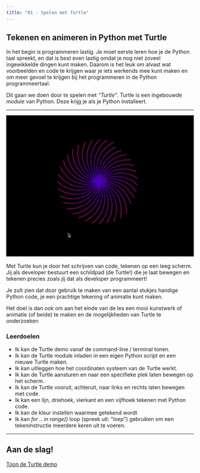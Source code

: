 ```yaml
---
title: "01 - Spelen met Turtle"
---
```


## Tekenen en animeren in Python met Turtle

In het begin is programmeren lastig. Je moet eerste leren hoe je de Python taal spreekt, en dat is best even lastig omdat je nog niet zoveel ingewikkelde dingen kunt maken. Daarom is het leuk om alvast wat voorbeelden en code te krijgen waar je iets werkends mee kunt maken en om meer gevoel te krijgen bij het programmeren in de Python programmeertaal. 

Dit gaan we doen door te spelen met *"Turtle"*. Turtle is een ingebouwde *module* van Python. Deze krijg je als je Python installeert.

---

![Voorbeeld](turtle-anim.gif)

Met Turtle kun je door het schrijven van code, tekenen op een leeg scherm. Jij als developer bestuurt een schildpad (de Turtle!) die je laat bewegen en tekenen precies zoals jij dat als developer programmeert!

Je zult zien dat door gebruik te maken van een aantal stukjes handige Python code, je een prachtige tekening of animatie kunt maken.

Het doel is dan ook om aan het einde van de les een mooi kunstwerk of animatie (of beide) te maken en de mogelijkheden van Turtle te onderzoeken 

### Leerdoelen
* Ik kan de Turtle demo vanaf de command-line / terminal tonen.
* Ik kan de Turtle module inladen in een eigen Python script en een nieuwe Turtle maken.
* Ik kan uitleggen hoe het coordinaten systeem van de Turtle werkt.
* Ik kan de Turtle aansturen en naar een specifieke plek laten bewegen op het scherm.
* Ik kan de Turtle vooruit, achteruit, naar links en rechts laten bewegen met code.
* Ik kan een lijn, driehoek, vierkant en een vijfhoek tekenen met Python code.
* Ik kan de kleur instellen waarmee getekend wordt
* Ik kan *for .. in range()* loop (spreek uit: "loep") gebruiken om een tekeninstructie meerdere keren uit te voeren.

---

## Aan de slag!
[Toon de Turtle demo](01-start-demo/index.md)


